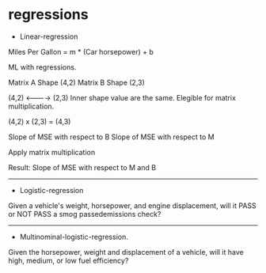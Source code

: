 # regressions


- Linear-regression

Miles Per Gallon = m \* (Car horsepower) + b

ML with regressions.

Matrix A Shape (4,2)
Matrix B Shape (2,3)

(4,2) <----> (2,3) Inner shape value are the same. Elegible for matrix multiplication.

(4,2) x (2,3) = (4,3)


Slope of MSE with respect to B
Slope of MSE with respect to M

Apply matrix multiplication

Result:
Slope of MSE with respect to M and B

---

- Logistic-regression

Given a vehicle's weight, horsepower, and engine displacement, will it PASS or NOT PASS a smog passedemissions check?

---


- Multinominal-logistic-regression.

Given the horsepower, weight and displacement of a vehicle, will it have high, medium, or low
fuel efficiency?
